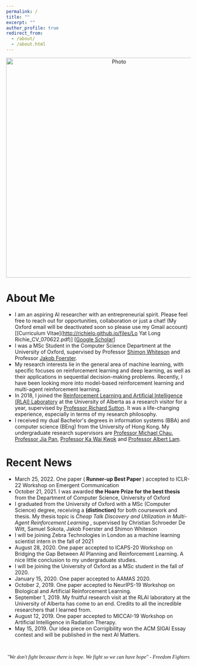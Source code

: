 ```yaml
---
permalink: /
title: ""
excerpt: ""
author_profile: true
redirect_from:
  - /about/
  - /about.html
---
```


<p align="center">
  <img src="https://richielo.github.io/images/hk_bf.gif?raw=true" alt="Photo" style="width: 600px;"/>
</p>

# About Me
* I am an aspiring AI researcher with an entrepreneurial spirit. Please feel free to reach out for opportunities, collaboration or just a chat! (My Oxford email will be deactivated soon so please use my Gmail account)[[Curriculum Vitae](http://richielo.github.io/files/Lo Yat Long Richie_CV_070622.pdf)] [[Google Scholar](https://scholar.google.com/citations?user=qBM2A3kAAAAJ&hl=en)]
* I was a MSc Student in the Computer Science Department at the University of Oxford, supervised by Professor [Shimon Whiteson](https://whirl.cs.ox.ac.uk/) and Professor [Jakob Foerster](https://www.jakobfoerster.com/).
* My research interests lie in the general area of machine learning, with specific focuses on reinforcement learning and deep learning, as well as their applications in sequential decision-making problems. Recently, I have been looking more into model-based reinforcement learning and multi-agent reinforcement learning.
* In 2018, I joined the [Reinforcement Learning and Artificial Intelligence (RLAI) Laboratory](http://rlai.ualberta.ca/) at the University of Alberta as a research visitor for a year, supervised by [Professor Richard Sutton](http://incompleteideas.net/). It was a life-changing experience, especially in terms of my research philosophy.
* I received my dual Bachelor's degrees in information systems (BBA) and computer science (BEng) from the University of Hong Kong. My undergraduate research supervisors are [Professor Michael Chau](https://pweb.fbe.hku.hk/~mchau/), [Professor Jia Pan](https://sites.google.com/site/panjia/), [Professor Ka Wai Kwok](https://web.hku.hk/~kwokkw/) and [Professor Albert Lam](https://www.eee.hku.hk/~ayslam/).

# Recent News
* March 25, 2022. One paper (<b> Runner-up Best Paper </b>) accepted to ICLR-22 Workshop on Emergent Communication
* October 21, 2021. I was awarded <b> the Hoare Prize for the best thesis </b> from the Department of Computer Science, University of Oxford
* I graduated from the University of Oxford with a MSc (Computer Science) degree, receiving a <b>(distinction)</b> for both coursework and thesis. My thesis topic is <i> Cheap Talk Discovery and Utilization in Multi-Agent Reinforcement Learning </i>, supervised by Christian Schroeder De Witt, Samuel Sokota, Jakob Foerster and Shimon Whiteson
* I will be joining Zebra Technologies in London as a machine learning scientist intern in the fall of 2021
* August 28, 2020. One paper accepted to ICAPS-20 Workshop on Bridging the Gap Between AI Planning and Reinforcement Learning. A nice little conclusion to my undergraduate studies.
* I will be joining the University of Oxford as a MSc student in the fall of 2020.
* January 15, 2020. One paper accepted to AAMAS 2020.
* October 2, 2019. One paper accepted to NeurIPS-19 Workshop on Biological and Artificial Reinforcement Learning.
* September 1, 2019. My fruitful research visit at the RLAI laboratory at the University of Alberta has come to an end. Credits to all the incredible researchers that I learned from.
* August 12, 2019. One paper accepted to MICCAI-19 Workshop on Artificial Intelligence in Radiation Therapy.
* May 15, 2019. Our idea piece on Corrigibility won the ACM SIGAI Essay contest and will be published in the next AI Matters.


<br>
<p align="center" style="font-family:cursive">
<i> "We don't fight because there is hope. We fight so we can have hope" - Freedom Fighters</i>
</p>
